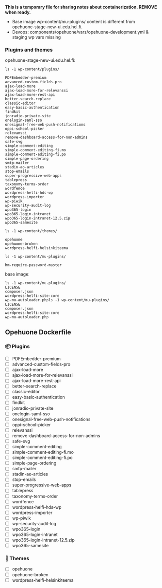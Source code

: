 **This is a temporary file for sharing notes about containerization. REMOVE when ready.**

- Base image wp-content/mu-plugins/ content is different from opehuone-stage-new-ui.edu.hel.fi.
- Devops: components/opehuone/vars/opehuone-development.yml & staging wp vars missing

### Plugins and themes

opehuone-stage-new-ui.edu.hel.fi:

```
ls -1 wp-content/plugins/

PDFEmbedder-premium
advanced-custom-fields-pro
ajax-load-more
ajax-load-more-for-relevanssi
ajax-load-more-rest-api
better-search-replace
classic-editor
easy-basic-authentication
findkit
jonradio-private-site
onelogin-saml-sso
onesignal-free-web-push-notifications
oppi-school-picker
relevanssi
remove-dashboard-access-for-non-admins
safe-svg
simple-comment-editing
simple-comment-editing-fi.mo
simple-comment-editing-fi.po
simple-page-ordering
smtp-mailer
stadin-ao-articles
stop-emails
super-progressive-web-apps
tablepress
taxonomy-terms-order
wordfence
wordpress-helfi-hds-wp
wordpress-importer
wp-piwik
wp-security-audit-log
wpo365-login
wpo365-login-intranet
wpo365-login-intranet-12.5.zip
wpo365-samesite
```

```
ls -1 wp-content/themes/

opehuone
opehuone-broken
wordpress-helfi-helsinkiteema
```

```
ls -1 wp-content/mu-plugins/

hm-require-password-master
```

base image:

```
ls -1 wp-content/mu-plugins/
LICENSE
composer.json
wordpress-helfi-site-core
wp-mu-autoloader.phpls -1 wp-content/mu-plugins/
LICENSE
composer.json
wordpress-helfi-site-core
wp-mu-autoloader.php
```

## Opehuone Dockerfile


### 📦 Plugins

- [ ] PDFEmbedder-premium
- [ ] advanced-custom-fields-pro
- [ ] ajax-load-more
- [ ] ajax-load-more-for-relevanssi
- [ ] ajax-load-more-rest-api
- [ ] better-search-replace
- [ ] classic-editor
- [ ] easy-basic-authentication
- [ ] findkit
- [ ] jonradio-private-site
- [ ] onelogin-saml-sso
- [ ] onesignal-free-web-push-notifications
- [ ] oppi-school-picker
- [ ] relevanssi
- [ ] remove-dashboard-access-for-non-admins
- [ ] safe-svg
- [ ] simple-comment-editing
- [ ] simple-comment-editing-fi.mo
- [ ] simple-comment-editing-fi.po
- [ ] simple-page-ordering
- [ ] smtp-mailer
- [ ] stadin-ao-articles
- [ ] stop-emails
- [ ] super-progressive-web-apps
- [ ] tablepress
- [ ] taxonomy-terms-order
- [ ] wordfence
- [ ] wordpress-helfi-hds-wp
- [ ] wordpress-importer
- [ ] wp-piwik
- [ ] wp-security-audit-log
- [ ] wpo365-login
- [ ] wpo365-login-intranet
- [ ] wpo365-login-intranet-12.5.zip
- [ ] wpo365-samesite

### 🎨 Themes

- [ ] opehuone
- [ ] opehuone-broken
- [ ] wordpress-helfi-helsinkiteema
